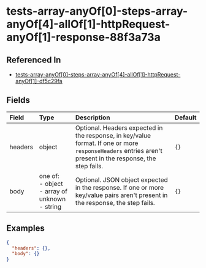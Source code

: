 
# tests-array-anyOf[0]-steps-array-anyOf[4]-allOf[1]-httpRequest-anyOf[1]-response-88f3a73a



## Referenced In

- [tests-array-anyOf[0]-steps-array-anyOf[4]-allOf[1]-httpRequest-anyOf[1]-df5c29fa](/docs/references/schemas/tests-array-anyof-0--steps-array-anyof-4--allof-1--httprequest-anyof-1--df5c29fa)

## Fields

Field | Type | Description | Default
:-- | :-- | :-- | :--
headers | object | Optional. Headers expected in the response, in key/value format. If one or more `responseHeaders` entries aren't present in the response, the step fails. | ``{}``
body | one of:<br/>- object<br/>- array of unknown<br/>- string | Optional. JSON object expected in the response. If one or more key/value pairs aren't present in the response, the step fails. | ``{}``

## Examples

```json
{
  "headers": {},
  "body": {}
}
```
